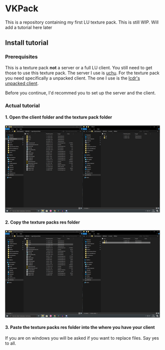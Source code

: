 # VKPack
This is a repository containing my first LU texture pack. This is still WIP. Will add a tutorial here later


## Install tutorial

### Prerequisites
This is a texture pack **not** a server or a full LU client. You still need to get those to use this texture pack. The server I use is [uchu](https://github.com/yuwui/Uchu). For the texture pack you need specifically a unpacked client. The one I use is the [lcdr's unpacked client](https://mega.nz/file/zhRzBa4C#B5eY94-6vYmjJYqXkDXDM5hiqkPhZ7yb9ShCHG3Lgo8).

Before you continue, I'd recommed you to set up the server and the client.

### Actual tutorial

#### 1. Open the client folder and the texture pack folder
![](https://github.com/VaiskiKP/VKPack/blob/master/readme%20stuff/tutorial%20screenshot1.PNG?raw=true)

#### 2. Copy the texture packs res folder
![](https://github.com/VaiskiKP/VKPack/blob/master/readme%20stuff/tutorial%20screenshot2.PNG?raw=true)

#### 3. Paste the texture packs res folder into the where you have your client
If you are on windows you will be asked if you want to replace files. Say yes to all.
